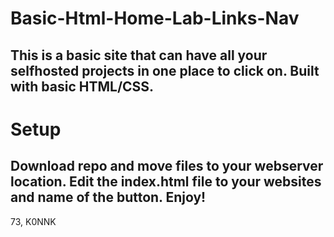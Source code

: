 # Basic-Html-Home-Lab-Links-Nav
## This is a basic site that can have all your selfhosted projects in one place to click on. Built with basic HTML/CSS.

# Setup
## Download repo and move files to your webserver location. Edit the index.html file to your websites and name of the button. Enjoy!

73, K0NNK

